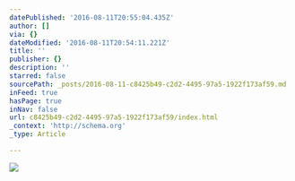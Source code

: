 ```yaml
---
datePublished: '2016-08-11T20:55:04.435Z'
author: []
via: {}
dateModified: '2016-08-11T20:54:11.221Z'
title: ''
publisher: {}
description: ''
starred: false
sourcePath: _posts/2016-08-11-c8425b49-c2d2-4495-97a5-1922f173af59.md
inFeed: true
hasPage: true
inNav: false
url: c8425b49-c2d2-4495-97a5-1922f173af59/index.html
_context: 'http://schema.org'
_type: Article

---
```

![](https://the-grid-user-content.s3-us-west-2.amazonaws.com/55fe2737-9ae2-4403-8e5a-8a0fec2be691.jpg)